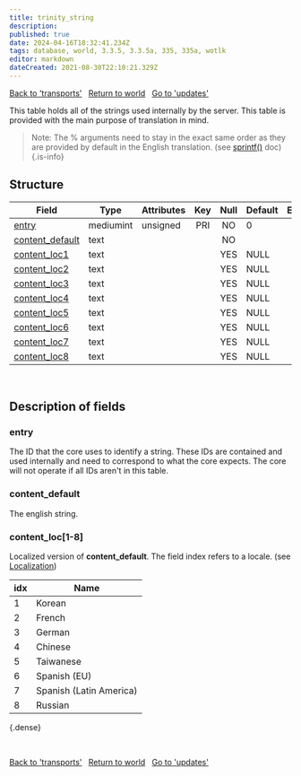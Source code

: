 ```yaml
---
title: trinity_string
description: 
published: true
date: 2024-04-16T18:32:41.234Z
tags: database, world, 3.3.5, 3.3.5a, 335, 335a, wotlk
editor: markdown
dateCreated: 2021-08-30T22:10:21.329Z
---
```


<a href="https://trinitycore.info/en/database/335/world/transports" class="mt-5 v-btn v-btn--depressed v-btn--flat v-btn--outlined theme--light v-size--default darkblue--text text--lighten-3"><span class="v-btn__content"><i aria-hidden="true" class="v-icon notranslate v-icon--left mdi mdi-arrow-left theme--light"></i><span>Back to 'transports'</span></span></a>&nbsp;&nbsp;&nbsp;<a href="https://trinitycore.info/en/database/335/world/home" class="mt-5 v-btn v-btn--depressed v-btn--flat v-btn--outlined theme--light v-size--default darkblue--text text--lighten-3"><span class="v-btn__content"><i aria-hidden="true" class="v-icon notranslate v-icon--left mdi mdi-home-outline theme--light"></i><span>Return to world</span></span></a>&nbsp;&nbsp;&nbsp;<a href="https://trinitycore.info/en/database/335/world/updates" class="mt-5 v-btn v-btn--depressed v-btn--flat v-btn--outlined theme--light v-size--default darkblue--text text--lighten-3"><span class="v-btn__content"><span>Go to 'updates'</span><i aria-hidden="true" class="v-icon notranslate v-icon--right mdi mdi-arrow-right theme--light"></i></span></a>

This table holds all of the strings used internally by the server. This table is provided with the main purpose of translation in mind.

> Note: The % arguments need to stay in the exact same order as they are provided by default in the English translation. (see [sprintf()](https://cplusplus.com/reference/cstdio/sprintf/) doc)
{.is-info}


## Structure

| Field | Type | Attributes | Key | Null | Default | Extra | Comment |
| --- | --- | --- | :---: | :---: | --- | --- | --- |
| [entry](#entry) | mediumint | unsigned | PRI | NO | 0 |  |  |
| [content_default](#content_default) | text |  |  | NO |  |  |  |
| [content_loc1](#content_loc1-8) | text |  |  | YES | NULL |  |  |
| [content_loc2](#content_loc1-8) | text |  |  | YES | NULL |  |  |
| [content_loc3](#content_loc1-8) | text |  |  | YES | NULL |  |  |
| [content_loc4](#content_loc1-8) | text |  |  | YES | NULL |  |  |
| [content_loc5](#content_loc1-8) | text |  |  | YES | NULL |  |  |
| [content_loc6](#content_loc1-8) | text |  |  | YES | NULL |  |  |
| [content_loc7](#content_loc1-8) | text |  |  | YES | NULL |  |  |
| [content_loc8](#content_loc1-8) | text |  |  | YES | NULL |  |  |
&nbsp;
## Description of fields

### entry
The ID that the core uses to identify a string. These IDs are contained and used internally and need to correspond to what the core expects. The core will not operate if all IDs aren't in this table.
&nbsp;

### content_default
The english string.
&nbsp;

### content_loc\[1-8]
Localized version of **content_default**. The field index refers to a locale. (see [Localization](/how-to/localization))

| idx | Name |
|-----|------|
| 1 | Korean |
| 2 | French |
| 3 | German |
| 4 | Chinese |
| 5 | Taiwanese |
| 6 | Spanish (EU) |
| 7 | Spanish (Latin America) |
| 8 | Russian |
{.dense}

&nbsp;

<a href="https://trinitycore.info/en/database/335/world/transports" class="mt-5 v-btn v-btn--depressed v-btn--flat v-btn--outlined theme--light v-size--default darkblue--text text--lighten-3"><span class="v-btn__content"><i aria-hidden="true" class="v-icon notranslate v-icon--left mdi mdi-arrow-left theme--light"></i><span>Back to 'transports'</span></span></a>&nbsp;&nbsp;&nbsp;<a href="https://trinitycore.info/en/database/335/world/home" class="mt-5 v-btn v-btn--depressed v-btn--flat v-btn--outlined theme--light v-size--default darkblue--text text--lighten-3"><span class="v-btn__content"><i aria-hidden="true" class="v-icon notranslate v-icon--left mdi mdi-home-outline theme--light"></i><span>Return to world</span></span></a>&nbsp;&nbsp;&nbsp;<a href="https://trinitycore.info/en/database/335/world/updates" class="mt-5 v-btn v-btn--depressed v-btn--flat v-btn--outlined theme--light v-size--default darkblue--text text--lighten-3"><span class="v-btn__content"><span>Go to 'updates'</span><i aria-hidden="true" class="v-icon notranslate v-icon--right mdi mdi-arrow-right theme--light"></i></span></a>
